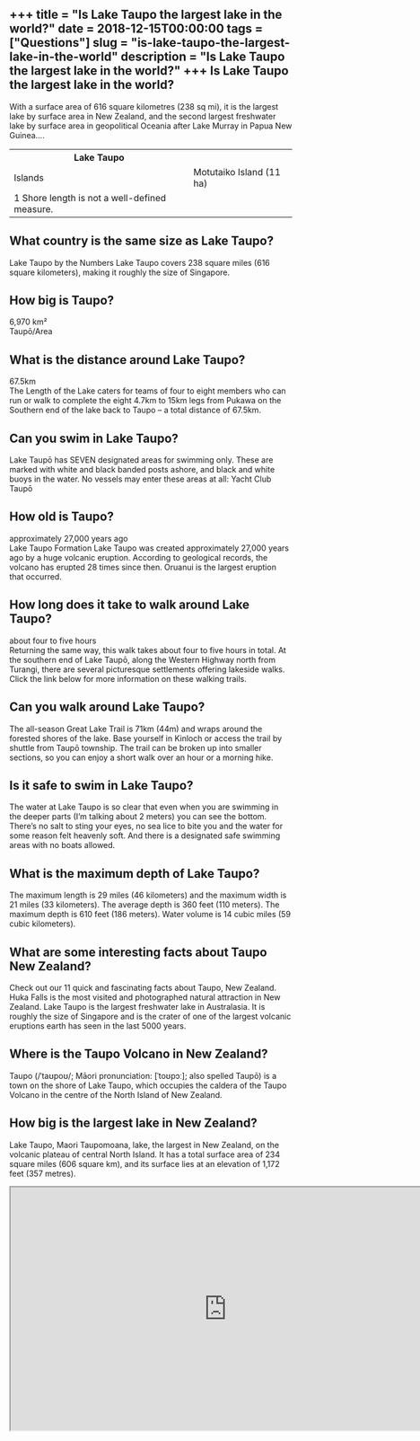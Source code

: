 +++
title = "Is Lake Taupo the largest lake in the world?"
date = 2018-12-15T00:00:00
tags = ["Questions"]
slug = "is-lake-taupo-the-largest-lake-in-the-world"
description = "Is Lake Taupo the largest lake in the world?"
+++
Is Lake Taupo the largest lake in the world?
--------------------------------------------

With a surface area of 616 square kilometres (238 sq mi), it is the largest lake by surface area in New Zealand, and the second largest freshwater lake by surface area in geopolitical Oceania after Lake Murray in Papua New Guinea….

<table><tr><th>Lake Taupo</th></tr><tr><td>Islands</td><td>Motutaiko Island (11 ha)</td></tr><tr><td>1 Shore length is not a well-defined measure.</td></tr></table>

What country is the same size as Lake Taupo?
--------------------------------------------

Lake Taupo by the Numbers Lake Taupo covers 238 square miles (616 square kilometers), making it roughly the size of Singapore.

How big is Taupo?
-----------------

6,970 km²  
Taupō/Area

What is the distance around Lake Taupo?
---------------------------------------

67.5km  
The Length of the Lake caters for teams of four to eight members who can run or walk to complete the eight 4.7km to 15km legs from Pukawa on the Southern end of the lake back to Taupo – a total distance of 67.5km.

Can you swim in Lake Taupo?
---------------------------

Lake Taupō has SEVEN designated areas for swimming only. These are marked with white and black banded posts ashore, and black and white buoys in the water. No vessels may enter these areas at all: Yacht Club Taupō

How old is Taupo?
-----------------

approximately 27,000 years ago  
Lake Taupo Formation Lake Taupo was created approximately 27,000 years ago by a huge volcanic eruption. According to geological records, the volcano has erupted 28 times since then. Oruanui is the largest eruption that occurred.

How long does it take to walk around Lake Taupo?
------------------------------------------------

about four to five hours  
Returning the same way, this walk takes about four to five hours in total. At the southern end of Lake Taupō, along the Western Highway north from Turangi, there are several picturesque settlements offering lakeside walks. Click the link below for more information on these walking trails.

Can you walk around Lake Taupo?
-------------------------------

The all-season Great Lake Trail is 71km (44m) and wraps around the forested shores of the lake. Base yourself in Kinloch or access the trail by shuttle from Taupō township. The trail can be broken up into smaller sections, so you can enjoy a short walk over an hour or a morning hike.

Is it safe to swim in Lake Taupo?
---------------------------------

The water at Lake Taupo is so clear that even when you are swimming in the deeper parts (I’m talking about 2 meters) you can see the bottom. There’s no salt to sting your eyes, no sea lice to bite you and the water for some reason felt heavenly soft. And there is a designated safe swimming areas with no boats allowed.

What is the maximum depth of Lake Taupo?
----------------------------------------

The maximum length is 29 miles (46 kilometers) and the maximum width is 21 miles (33 kilometers). The average depth is 360 feet (110 meters). The maximum depth is 610 feet (186 meters). Water volume is 14 cubic miles (59 cubic kilometers).

What are some interesting facts about Taupo New Zealand?
--------------------------------------------------------

Check out our 11 quick and fascinating facts about Taupo, New Zealand. Huka Falls is the most visited and photographed natural attraction in New Zealand. Lake Taupo is the largest freshwater lake in Australasia. It is roughly the size of Singapore and is the crater of one of the largest volcanic eruptions earth has seen in the last 5000 years.

Where is the Taupo Volcano in New Zealand?
------------------------------------------

Taupo (/ˈtaʊpoʊ/; Māori pronunciation: \[ˈtoʊpɔː\]; also spelled Taupō) is a town on the shore of Lake Taupo, which occupies the caldera of the Taupo Volcano in the centre of the North Island of New Zealand.

How big is the largest lake in New Zealand?
-------------------------------------------

Lake Taupo, Maori Taupomoana, lake, the largest in New Zealand, on the volcanic plateau of central North Island. It has a total surface area of 234 square miles (606 square km), and its surface lies at an elevation of 1,172 feet (357 metres).

<iframe allow="accelerometer; autoplay; clipboard-write; encrypted-media; gyroscope; picture-in-picture" allowfullscreen="" class="__youtube_prefs__  epyt-is-override  no-lazyload" data-no-lazy="1" data-origheight="433" data-origwidth="770" data-skipgform_ajax_framebjll="" height="433" id="_ytid_71259" loading="lazy" src="https://www.youtube.com/embed/STHNSoOjW-0?enablejsapi=1&autoplay=0&cc_load_policy=0&cc_lang_pref=&iv_load_policy=1&loop=0&modestbranding=0&rel=1&fs=1&playsinline=0&autohide=2&theme=dark&color=red&controls=1&" title="YouTube player" width="770"></iframe>